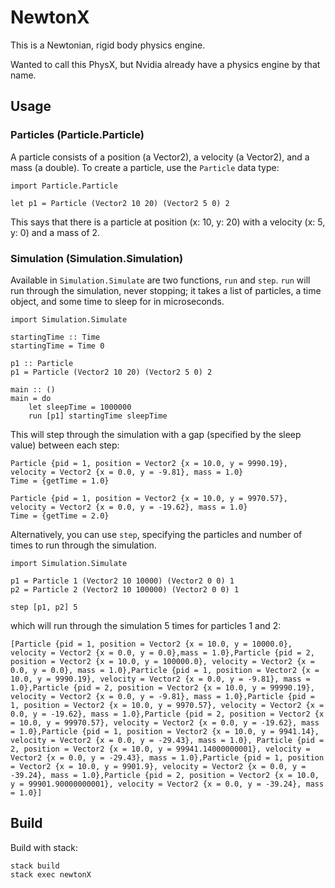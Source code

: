# NewtonX

This is a Newtonian, rigid body physics engine.

Wanted to call this PhysX, but Nvidia already have a physics engine by that name. 

## Usage

### Particles (Particle.Particle)

A particle consists of a position (a Vector2), a velocity (a Vector2), and a mass (a double). To create a particle, use the `Particle` data type:

```
import Particle.Particle

let p1 = Particle (Vector2 10 20) (Vector2 5 0) 2
```

This says that there is a particle at position (x: 10, y: 20) with a velocity (x: 5, y: 0) and a mass of 2.

### Simulation (Simulation.Simulation)

Available in `Simulation.Simulate` are two functions, `run` and `step`. `run` will run through the simulation, never stopping; it takes a list of particles, a time object, and some time to sleep for in microseconds.

```
import Simulation.Simulate

startingTime :: Time
startingTime = Time 0

p1 :: Particle
p1 = Particle (Vector2 10 20) (Vector2 5 0) 2

main :: ()
main = do
    let sleepTime = 1000000
    run [p1] startingTime sleepTime
```

This will step through the simulation with a gap (specified by the sleep value) between each step:

```
Particle {pid = 1, position = Vector2 {x = 10.0, y = 9990.19}, velocity = Vector2 {x = 0.0, y = -9.81}, mass = 1.0}
Time = {getTime = 1.0}

Particle {pid = 1, position = Vector2 {x = 10.0, y = 9970.57}, velocity = Vector2 {x = 0.0, y = -19.62}, mass = 1.0}
Time = {getTime = 2.0}
```

Alternatively, you can use `step`, specifying the particles and number of times to run through the simulation.

```
import Simulation.Simulate

p1 = Particle 1 (Vector2 10 10000) (Vector2 0 0) 1
p2 = Particle 2 (Vector2 10 100000) (Vector2 0 0) 1

step [p1, p2] 5
```

which will run through the simulation 5 times for particles 1 and 2:

```
[Particle {pid = 1, position = Vector2 {x = 10.0, y = 10000.0}, velocity = Vector2 {x = 0.0, y = 0.0},mass = 1.0},Particle {pid = 2, position = Vector2 {x = 10.0, y = 100000.0}, velocity = Vector2 {x = 0.0, y = 0.0}, mass = 1.0},Particle {pid = 1, position = Vector2 {x = 10.0, y = 9990.19}, velocity = Vector2 {x = 0.0, y = -9.81}, mass = 1.0},Particle {pid = 2, position = Vector2 {x = 10.0, y = 99990.19}, velocity = Vector2 {x = 0.0, y = -9.81}, mass = 1.0},Particle {pid = 1, position = Vector2 {x = 10.0, y = 9970.57}, velocity = Vector2 {x = 0.0, y = -19.62}, mass = 1.0},Particle {pid = 2, position = Vector2 {x = 10.0, y = 99970.57}, velocity = Vector2 {x = 0.0, y = -19.62}, mass = 1.0},Particle {pid = 1, position = Vector2 {x = 10.0, y = 9941.14}, velocity = Vector2 {x = 0.0, y = -29.43}, mass = 1.0}, Particle {pid = 2, position = Vector2 {x = 10.0, y = 99941.14000000001}, velocity = Vector2 {x = 0.0, y = -29.43}, mass = 1.0},Particle {pid = 1, position = Vector2 {x = 10.0, y = 9901.9}, velocity = Vector2 {x = 0.0, y = -39.24}, mass = 1.0},Particle {pid = 2, position = Vector2 {x = 10.0, y = 99901.90000000001}, velocity = Vector2 {x = 0.0, y = -39.24}, mass = 1.0}]
```

## Build 

Build with stack:

```
stack build
stack exec newtonX
```
